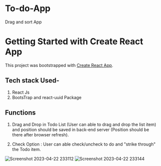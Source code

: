 # To-do-App
Drag and sort App
# Getting Started with Create React App

This project was bootstrapped with [Create React App](https://github.com/facebook/create-react-app).

## Tech stack Used-
1. React Js
2. BootsTrap and react-uuid Package

## Functions 
1. Drag and Drop in Todo List (User can able to drag and drop the list item) and position should be saved in back-end server (Position should be there after browser refresh). 

2. Check Option : User can able check/uncheck to do and "strike through" the Todo item.

![Screenshot 2023-04-22 233112](https://user-images.githubusercontent.com/91595780/233799724-1db9dd7b-feb4-4cc9-a233-6f3214f2854e.png)
![Screenshot 2023-04-22 233144](https://user-images.githubusercontent.com/91595780/233799726-8cfd7e1b-30e2-4754-af3d-26b3d21fd907.png)
